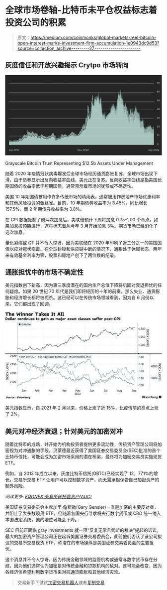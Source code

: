 # 全球市场卷轴-比特币未平仓权益标志着投资公司的积累

> 原文：<https://medium.com/coinmonks/global-markets-reel-bitcoin-open-interest-marks-investment-firm-accumulation-1e0943dc9d53?source=collection_archive---------27----------------------->

## 灰度信任和开放兴趣揭示 Crytpo 市场转向

![](img/fbc42efe2e4ad32f77c6348d9a20014e.png)

Grayscale Bitcoin Trust Representing $12.5b Assets Under Management

随着 2020 年疫情冠状病毒爆发后全球市场经历通货膨胀复苏，全球市场出现下滑。由于债券显示出反向收益率曲线，美元正在复苏。反向收益率曲线是指美国长期国债的收益率低于短期国债，通常预示着市场的犹豫或不确定性。

美国 10 年期国债被用作许多传统市场的晴雨表，通常被用作房地产市场优惠利率和其他风险投资的金丝雀。目前，10 年期债券收益率为 3.45%，同比增长 157.5%，而 2 年期债券收益率为 3.8%。

在 CPI 数据抵制了前两次加息后，美联储预计下周将加息 0.75-1.00 个基点。如果加息按预期进行，这将标志着从今年 3 月开始加息 3%。期货市场已经消化了这次加息。

量化紧缩或 QT 并不令人惊讶，因为美联储在 2020 年印刷了近三分之一的美国国债以应对冠状病毒。在全球封锁和供应链中断的情况下，通胀处于休眠状态，两年来有效基金利率为零，股票和房地产创下了两位数的纪录。

## 通胀担忧中的市场不确定性

美元指数创下新高，因为第三季度潜在的国内生产总值下降将巩固对衰退担忧的任何疑虑。如果 20 世纪 70 年代是我们即将经历的十年的前奏，那么失业、通货膨胀和经济增长都将被扼杀。这已经可以在传统市场领域看到，因为自 6 月份以来，它们都出现了回调。

![](img/32e716225028afe8688c40ce61bcac1d.png)

美元指数显示，自 2021 年 2 月以来，价格上涨了近 15%，比疫情前的高点上涨了 2%。

## **美元对冲经济衰退；针对美元的加密对冲**

随着比特币的成熟，并开始为机构投资者提供更多流动性，传统资产管理公司将加密视为对冲通胀的手段。贝莱德最近获得了美国证券交易委员会(SEC)批准的首个比特币信托，可能会成为加密市场采用的潜在桥梁，最终将为加密交易员实施现货 ETF。

例如，自 2013 年成立以来，灰度比特币信托(GBTC)已经实现了 12，771%的增长。交易所交易 ETF 让用户可以控制数字资产，而无需承担保管自己加密资产的额外风险。

*阅读更多:* [*EQONEX 交易所转托管资产(AUC)*](/@dean.colias/eqonex-exchange-pivots-to-assets-under-custody-auc-b2f62660b950)

美国证券交易委员会主席加里·詹斯勒(Gary Gensler)一直是加密的主要反对者，并阻止了大多数现货 ETF，但随着各国央行寻求将央行数字货币或 CBD 统一纳入本国法定系统，他的地位可能会下降。

SEC 目前正面临 gray Investments 就一项“反复无常且武断的裁决”提起的诉讼。最大的加密资产管理公司正在起诉美国证券交易委员会，此前他们否认了该公司拟议的交易所交易现货 ETF，称潜在的市场操纵是美国证券交易委员会的主要担忧。

这个消息并不令人惊讶，因为传统金融领域的监管机构或通常与数字货币存在分歧，因为他们通常认为加密是对传统金融和贷款机构的敌对。这可能会改变，因为各经济体希望利用数字货币来对抗通货膨胀和其他经济灾难。

> 交易新手？试试[加密交易机器人](/coinmonks/crypto-trading-bot-c2ffce8acb2a)或者[复制交易](/coinmonks/top-10-crypto-copy-trading-platforms-for-beginners-d0c37c7d698c)